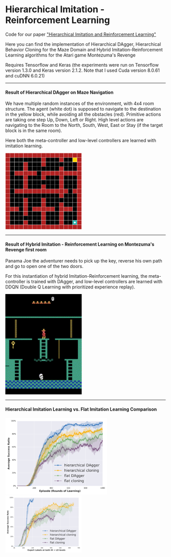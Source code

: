 # Hierarchical Imitation - Reinforcement Learning
Code for our paper ["Hierarchical Imitation and Reinforcement Learning"](https://arxiv.org/abs/1803.00590)

Here you can find the implementation of Hierarchical DAgger, Hierarchical Behavior Cloning for the Maze Domain and Hybrid Imitation-Reinforcement Learning algorithms for the Atari game Montezuma's Revenge

Requires Tensorflow and Keras (the experiments were run on Tensorflow version 1.3.0 and Keras version 2.1.2. Note that I used Cuda version 8.0.61 and cuDNN 6.0.21)

----
#### Result of Hierarchical DAgger on Maze Navigation ####

We have multiple random instances of the environment, with 4x4 room structure. The agent (white dot) is supposed to navigate to the destination in the yellow block,  while avoiding all the obstacles (red). Primitive actions are taking one step Up, Down, Left or Right. High level actions are navigating to the Room to the North, South, West, East or Stay (if the target block is in the same room). 

Here both the meta-controller and low-level controllers are learned with imitation learning. 

<img src="hierarchical_imitation_learning_Maze_Domain/summary_results/maze.gif" width = "240" height = "240">

----
#### Result of Hybrid Imitation - Reinforcement Learning on Montezuma's Revenge first room ####

Panama Joe the adventurer needs to pick up the key, reverse his own path and go to open one of the two doors. 

For this instantiation of hybrid Imitation-Reinforcement learning, the meta-controller is trained with DAgger, and low-level controllers are learned with DDQN (Double Q Learning with prioritized experience replay). 

<img src="hybrid_imitation_reinforcement_Montezuma/summary_results/atari.gif" width = "240" height = "315">

----
#### Hierarchical Imitation Learning vs. Flat Imitation Learning Comparison ####


<img src="hierarchical_imitation_learning_Maze_Domain/summary_results/episode_success_indicator.png" width = "320"/> <img src="hierarchical_imitation_learning_Maze_Domain/summary_results/label_complexity.png" width = "240">


